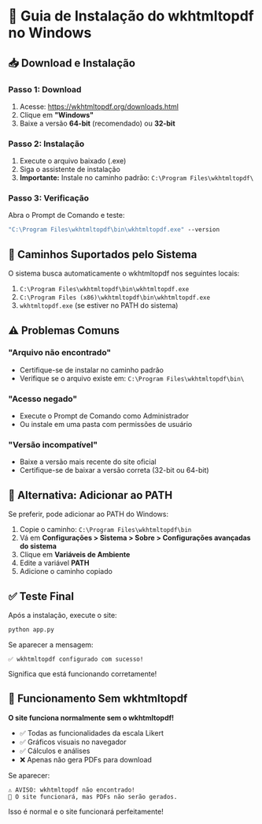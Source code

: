 # 🔧 Guia de Instalação do wkhtmltopdf no Windows

## 📥 Download e Instalação

### Passo 1: Download
1. Acesse: https://wkhtmltopdf.org/downloads.html
2. Clique em **"Windows"**
3. Baixe a versão **64-bit** (recomendado) ou **32-bit**

### Passo 2: Instalação
1. Execute o arquivo baixado (.exe)
2. Siga o assistente de instalação
3. **Importante:** Instale no caminho padrão: `C:\Program Files\wkhtmltopdf\`

### Passo 3: Verificação
Abra o Prompt de Comando e teste:
```cmd
"C:\Program Files\wkhtmltopdf\bin\wkhtmltopdf.exe" --version
```

## 🎯 Caminhos Suportados pelo Sistema

O sistema busca automaticamente o wkhtmltopdf nos seguintes locais:
1. `C:\Program Files\wkhtmltopdf\bin\wkhtmltopdf.exe`
2. `C:\Program Files (x86)\wkhtmltopdf\bin\wkhtmltopdf.exe`
3. `wkhtmltopdf.exe` (se estiver no PATH do sistema)

## ⚠️ Problemas Comuns

### "Arquivo não encontrado"
- Certifique-se de instalar no caminho padrão
- Verifique se o arquivo existe em: `C:\Program Files\wkhtmltopdf\bin\`

### "Acesso negado"
- Execute o Prompt de Comando como Administrador
- Ou instale em uma pasta com permissões de usuário

### "Versão incompatível"
- Baixe a versão mais recente do site oficial
- Certifique-se de baixar a versão correta (32-bit ou 64-bit)

## 🔄 Alternativa: Adicionar ao PATH

Se preferir, pode adicionar ao PATH do Windows:
1. Copie o caminho: `C:\Program Files\wkhtmltopdf\bin`
2. Vá em **Configurações > Sistema > Sobre > Configurações avançadas do sistema**
3. Clique em **Variáveis de Ambiente**
4. Edite a variável **PATH**
5. Adicione o caminho copiado

## ✅ Teste Final

Após a instalação, execute o site:
```cmd
python app.py
```

Se aparecer a mensagem:
```
✅ wkhtmltopdf configurado com sucesso!
```

Significa que está funcionando corretamente!

## 🚫 Funcionamento Sem wkhtmltopdf

**O site funciona normalmente sem o wkhtmltopdf!**
- ✅ Todas as funcionalidades da escala Likert
- ✅ Gráficos visuais no navegador
- ✅ Cálculos e análises
- ❌ Apenas não gera PDFs para download

Se aparecer:
```
⚠️ AVISO: wkhtmltopdf não encontrado!
📄 O site funcionará, mas PDFs não serão gerados.
```

Isso é normal e o site funcionará perfeitamente!

